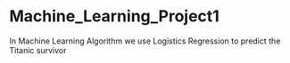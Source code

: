 # Machine_Learning_Project1
In Machine Learning Algorithm we use Logistics Regression to predict the Titanic survivor
